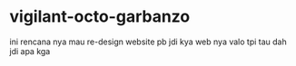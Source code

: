 # vigilant-octo-garbanzo
ini rencana nya mau re-design website pb jdi kya web nya valo tpi tau dah jdi apa kga
